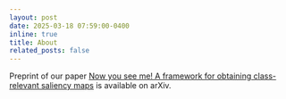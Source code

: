 ```yaml
---
layout: post
date: 2025-03-18 07:59:00-0400
inline: true
title: About
related_posts: false
---
```


Preprint of our paper <a href="https://arxiv.org/abs/2503.07346"> 
Now you see me! A framework for obtaining class-relevant saliency maps<a> is available on arXiv.